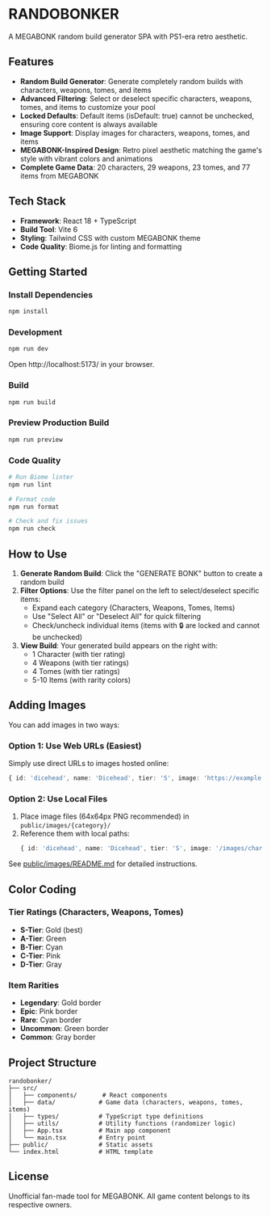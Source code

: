 # RANDOBONKER

A MEGABONK random build generator SPA with PS1-era retro aesthetic.

## Features

- **Random Build Generator**: Generate completely random builds with characters, weapons, tomes, and items
- **Advanced Filtering**: Select or deselect specific characters, weapons, tomes, and items to customize your pool
- **Locked Defaults**: Default items (isDefault: true) cannot be unchecked, ensuring core content is always available
- **Image Support**: Display images for characters, weapons, tomes, and items
- **MEGABONK-Inspired Design**: Retro pixel aesthetic matching the game's style with vibrant colors and animations
- **Complete Game Data**: 20 characters, 29 weapons, 23 tomes, and 77 items from MEGABONK

## Tech Stack

- **Framework**: React 18 + TypeScript
- **Build Tool**: Vite 6
- **Styling**: Tailwind CSS with custom MEGABONK theme
- **Code Quality**: Biome.js for linting and formatting

## Getting Started

### Install Dependencies

```bash
npm install
```

### Development

```bash
npm run dev
```

Open http://localhost:5173/ in your browser.

### Build

```bash
npm run build
```

### Preview Production Build

```bash
npm run preview
```

### Code Quality

```bash
# Run Biome linter
npm run lint

# Format code
npm run format

# Check and fix issues
npm run check
```

## How to Use

1. **Generate Random Build**: Click the "GENERATE BONK" button to create a random build
2. **Filter Options**: Use the filter panel on the left to select/deselect specific items:
   - Expand each category (Characters, Weapons, Tomes, Items)
   - Use "Select All" or "Deselect All" for quick filtering
   - Check/uncheck individual items (items with 🔒 are locked and cannot be unchecked)
3. **View Build**: Your generated build appears on the right with:
   - 1 Character (with tier rating)
   - 4 Weapons (with tier ratings)
   - 4 Tomes (with tier ratings)
   - 5-10 Items (with rarity colors)

## Adding Images

You can add images in two ways:

### Option 1: Use Web URLs (Easiest)
Simply use direct URLs to images hosted online:
```typescript
{ id: 'dicehead', name: 'Dicehead', tier: 'S', image: 'https://example.com/dicehead.png' }
```

### Option 2: Use Local Files
1. Place image files (64x64px PNG recommended) in `public/images/{category}/`
2. Reference them with local paths:
   ```typescript
   { id: 'dicehead', name: 'Dicehead', tier: 'S', image: '/images/characters/dicehead.png' }
   ```

See [public/images/README.md](public/images/README.md) for detailed instructions.

## Color Coding

### Tier Ratings (Characters, Weapons, Tomes)
- **S-Tier**: Gold (best)
- **A-Tier**: Green
- **B-Tier**: Cyan
- **C-Tier**: Pink
- **D-Tier**: Gray

### Item Rarities
- **Legendary**: Gold border
- **Epic**: Pink border
- **Rare**: Cyan border
- **Uncommon**: Green border
- **Common**: Gray border

## Project Structure

```
randobonker/
├── src/
│   ├── components/       # React components
│   ├── data/            # Game data (characters, weapons, tomes, items)
│   ├── types/           # TypeScript type definitions
│   ├── utils/           # Utility functions (randomizer logic)
│   ├── App.tsx          # Main app component
│   └── main.tsx         # Entry point
├── public/              # Static assets
└── index.html           # HTML template
```

## License

Unofficial fan-made tool for MEGABONK. All game content belongs to its respective owners.
